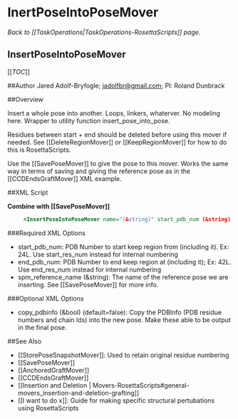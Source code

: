 # InertPoseIntoPoseMover
*Back to [[TaskOperations|TaskOperations-RosettaScripts]] page.*
## InsertPoseIntoPoseMover

[[_TOC_]]

##Author
Jared Adolf-Bryfogle; jadolfbr@gmail.com; 
PI: Roland Dunbrack

##Overview 

Insert a whole pose into another.  Loops, linkers, whaterver. No modeling here.  Wrapper to utility function insert_pose_into_pose.

Residues between start + end should be deleted before using this mover if needed.  See [[DeleteRegionMover]] or [[KeepRegionMover]] for how to do this is RosettaScripts.

Use the [[SavePoseMover]] to give the pose to this mover.  Works the same way in terms of saving and giving the reference pose as in the [[CCDEndsGraftMover]] XML example. 

##XML Script

**Combine with [[SavePoseMover]]**
```xml
     <InsertPoseIntoPoseMover name="(&string)" start_pdb_num (&string) end_pdb_num="(&string)" copy_pdbinfo="(&bool, false)" spm_reference_name=/>
```

###Required XML Options
-   start\_pdb\_num: PDB Number to start keep region from (including it). Ex: 24L.  Use start\_res\_num instead for internal numbering 
-   end\_pdb\_num: PDB Number to end keep region at (including it); Ex: 42L. Use end\_res\_num instead for internal numbering
-   spm_reference_name (&string): The name of the reference pose we are inserting.  See [[SavePoseMover]] for more info.

###Optional XML Options
-   copy_pdbinfo (&bool) (default=false): Copy the PDBInfo (PDB residue numbers and chain Ids) into the new pose.  Make these able to be output in the final pose. 


##See Also

* [[StorePoseSnapshotMover]]: Used to retain original residue numbering
* [[SavePoseMover]]
* [[AnchoredGraftMover]]
* [[CCDEndsGraftMover]]
* [[Insertion and Deletion | Movers-RosettaScripts#general-movers_insertion-and-deletion-grafting]]
* [[I want to do x]]: Guide for making specific structural pertubations using RosettaScripts